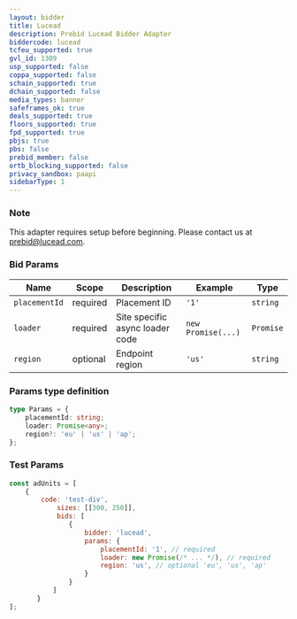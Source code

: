 ```yaml
---
layout: bidder
title: Lucead
description: Prebid Lucead Bidder Adapter
biddercode: lucead
tcfeu_supported: true
gvl_id: 1309
usp_supported: false
coppa_supported: false
schain_supported: true
dchain_supported: false
media_types: banner
safeframes_ok: true
deals_supported: true
floors_supported: true
fpd_supported: true
pbjs: true
pbs: false
prebid_member: false
ortb_blocking_supported: false
privacy_sandbox: paapi
sidebarType: 1
---
```

### Note

This adapter requires setup before beginning. Please contact us at [prebid@lucead.com](mailto:prebid@lucead.com).

### Bid Params


| Name          | Scope    | Description                     | Example            | Type      |
|---------------|----------|---------------------------------|--------------------|-----------|
| `placementId` | required | Placement ID                    | `'1'`              | `string`  |
| `loader`      | required | Site specific async loader code | `new Promise(...)` | `Promise` |
| `region`      | optional | Endpoint region                 | `'us'`             | `string`  |

### Params type definition

```typescript
type Params = {
    placementId: string;
    loader: Promise<any>;
    region?: 'eu' | 'us' | 'ap';
};
```

### Test Params

```javascript
const adUnits = [
    {
        code: 'test-div',
            sizes: [[300, 250]],
            bids: [
               {
                   bidder: 'lucead',
                   params: {
                       placementId: '1', // required
                       loader: new Promise(/* ... */), // required
                       region: 'us', // optional 'eu', 'us', 'ap'
                   }
               }
           ]
       }
];
```

